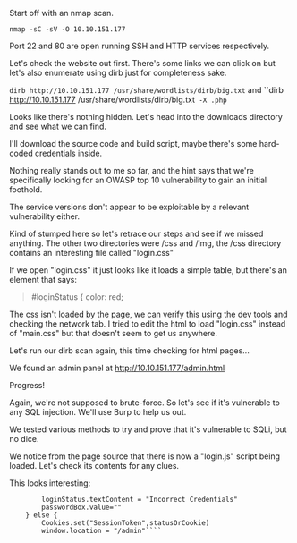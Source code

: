 Start off with an nmap scan.

`nmap -sC -sV -O 10.10.151.177`

Port 22 and 80 are open running SSH and HTTP services respectively.

Let's check the website out first. There's some links we can click on but let's also enumerate using dirb just for completeness sake.

`dirb http://10.10.151.177 /usr/share/wordlists/dirb/big.txt` and ``dirb http://10.10.151.177 /usr/share/wordlists/dirb/big.txt` -X .php`

Looks like there's nothing hidden. Let's head into the downloads directory and see what we can find.

I'll download the source code and build script, maybe there's some hard-coded credentials inside.

Nothing really stands out to me so far, and the hint says that we're specifically looking for an OWASP top 10 vulnerability to gain an initial foothold.

The service versions don't appear to be exploitable by a relevant vulnerability either.

Kind of stumped here so let's retrace our steps and see if we missed anything. The other two directories were /css and /img, the /css directory contains an interesting file called "login.css"

If we open "login.css" it just looks like it loads a simple table, but there's an element that says:

> #loginStatus {
>    color: red;

The css isn't loaded by the page, we can verify this using the dev tools and checking the network tab. I tried to edit the html to load "login.css" instead of "main.css" but that doesn't seem to get us anywhere.

Let's run our dirb scan again, this time checking for html pages...

We found an admin panel at http://10.10.151.177/admin.html

Progress!

Again, we're not supposed to brute-force. So let's see if it's vulnerable to any SQL injection. We'll use Burp to help us out.

We tested various methods to try and prove that it's vulnerable to SQLi, but no dice.

We notice from the page source that there is now a "login.js" script being loaded. Let's check its contents for any clues.

This looks interesting:

```  if (statusOrCookie === "Incorrect credentials") {
        loginStatus.textContent = "Incorrect Credentials"
        passwordBox.value=""
    } else {
        Cookies.set("SessionToken",statusOrCookie)
        window.location = "/admin"````
